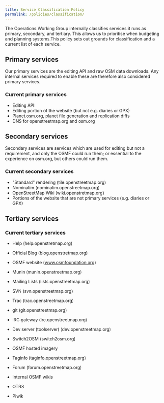 ```yaml
---
title: Service Classification Policy
permalink: /policies/classification/
---
```


The Operations Working Group internally classifies services it runs as primary, secondary, and tertiary. This allows us to prioritise when budgeting and planning systems.This policy sets out grounds for classification and a current list of each service.

## Primary services
Our primary services are the editing API and raw OSM data downloads. Any internal services required to enable these are therefore also considered primary services.

### Current primary services
* Editing API
* Editing portion of the website (but not e.g. diaries or GPX)
* Planet.osm.org, planet file generation and replication diffs
* DNS for openstreetmap.org and osm.org

## Secondary services
Secondary services are services which are used for editing but not a requirement, and only the OSMF could run them; or essential to the experience on osm.org, but others could run them.

### Current secondary services
* "Standard" rendering (tile.openstreetmap.org)
* Nominatim (nominatim.openstreetmap.org)
* OpenStreetMap Wiki (wiki.openstretmap.org)
* Portions of the website that are not primary services (e.g. diaries or GPX)

## Tertiary services
### Current tertiary services
* Help (help.openstretmap.org)
* Official Blog (blog.openstretmap.org)
* OSMF website (www.osmfoundation.org)
* Munin (munin.openstreetmap.org)
* Mailing Lists (lists.openstreetmap.org)
* SVN (svn.openstreetmap.org)
* Trac (trac.openstreetmap.org)
* git (git.openstreetmap.org)
* IRC gateway (irc.openstreetmap.org)
* Dev server (toolserver) (dev.openstreetmap.org)
* Switch2OSM (switch2osm.org)
* OSMF hosted imagery
* Taginfo (taginfo.openstreetmap.org)
* Forum (forum.openstreetmap.org)

* Internal OSMF wikis
* OTRS
* Piwik
